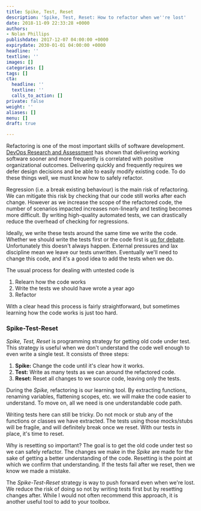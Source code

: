 ```yaml
---
title: Spike, Test, Reset
description: 'Spike, Test, Reset: How to refactor when we''re lost'
date: 2018-11-09 22:33:28 +0000
authors:
- Nolan Phillips
publishdate: 2017-12-07 04:00:00 +0000
expirydate: 2030-01-01 04:00:00 +0000
headline: ''
textline: ''
images: []
categories: []
tags: []
cta:
  headline: ''
  textline: ''
  calls_to_action: []
private: false
weight: ''
aliases: []
menu: []
draft: true

---
```

Refactoring is one of the most important skills of software development. [DevOps Research and Assessment](https://devops-research.com "DevOps Research") has shown that delivering working software sooner and more frequently is correlated with positive organizational outcomes. Delivering quickly and frequently requires we defer design decisions and be able to easily modify existing code. To do these things well, we must know how to safely refactor.

Regression (i.e. a break existing behaviour) is the main risk of refactoring. We can mitigate this risk by checking that our code still works after each change. However as we increase the scope of the refactored code, the number of scenarios impacted increases non-linearly and testing becomes more difficult. By writing high-quality automated tests, we can drastically reduce the overhead of checking for regressions.

Ideally, we write these tests around the same time we write the code. Whether we should write the tests first or the code first is [up for debate](). Unfortunately this doesn't always happen. External pressures and lax discipline mean we leave our tests unwritten. Eventually we'll need to change this code, and it's a good idea to add the tests when we do.

The usual process for dealing with untested code is

1. Relearn how the code works
2. Write the tests we should have wrote a year ago
3. Refactor

With a clear head this process is fairly straightforward, but sometimes learning how the code works is just too hard.

### Spike-Test-Reset

_Spike, Test, Reset_  is programming strategy for getting old code under test. This strategy is useful when we don't understand the code well enough to even write a single test. It consists of three steps:

1. **Spike:** Change the code until it's clear how it works.
2. **Test:** Write as many tests as we can around the refactored code.
3. **Reset:** Reset all changes to we source code, leaving only the tests.

During the _Spike,_ refactoring is our learning tool. By extracting functions, renaming variables, flattening scopes, etc. we will make the code easier to understand. To move on, all we need is one understandable code path.

Writing tests here can still be tricky. Do not mock or stub any of the functions or classes we have extracted. The tests using those mocks/stubs will be fragile, and will definitely break once we reset. With our tests in place, it's time to reset.

Why is resetting so important? The goal is to get the old code under test so we can  safely refactor. The changes we make in the _Spike_ are made for the sake of getting a better understanding of the code. Resetting is the point at which we confirm that understanding. If the tests fail after we reset, then we know we made a mistake. 

The _Spike-Test-Reset_ strategy is way to push forward even when we're lost. We reduce the risk of doing so not by writing tests first but by resetting changes after. While I would not often recommend this approach, it is another useful tool to add to your toolbox. 